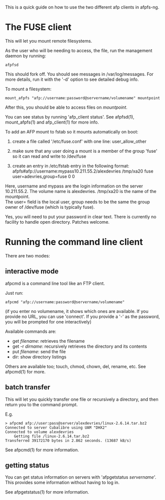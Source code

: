 This is a quick guide on how to use the two different afp clients
in afpfs-ng.

# The FUSE client

This will let you mount remote filesystems.

As the user who will be needing to access, the file, run the management daemon
by running:

    afpfsd

This should fork off.  You should see messages in /var/log/messages.  For more
details, run it with the '-d' option to see detailed debug info.

To mount a filesystem:

    mount_afpfs "afp://username:password@servername/volumename" mountpoint

After this, you should be able to access files on _mountpoint_.

You can see status by running 'afp_client status'.  See afpfsd(1),
mount_afpfs(1) and afp_client(1) for more info.

To add an AFP mount to fstab so it mounts automatically on boot:

1. create a file called '/etc/fuse.conf' with one line:
user_allow_other

2. make sure that any user doing a mount is a member of the group 'fuse' so it can read and write to /dev/fuse

3. create an entry in /etc/fstab entry in the following format:
afpfs#afp://username:mypass10.211.55.2/alexdevries /tmp/xa20 fuse user=adevries,group=fuse 0 0

Here, username and mypass are the login information on the server 10.211.55.2.
The volume name is alexdevries.  /tmp/xa20 is the name of the mountpoint.  
The user= field is the local user, group needs to be the same the group owner of /dev/fuse (which is typically fuse).

Yes, you will need to put your password in clear text.  There is currently no facility to handle open directory.
Patches welcome.

# Running the command line client

There are two modes:

## interactive mode

afpcmd is a command line tool like an FTP client.

Just run:

    afpcmd "afp://username:password@servername/volumename"

(if you enter no volumename, it shows which ones are available.  If you
provide no URL, you can use 'connect'. If you provide a '-' as the
password, you will be prompted for one interactively)

Available commands are:

- get _filename_: retrieves the filename
- get -r _dirname_: recursively retrieves the directory and its contents
- put _filename_: send the file
- dir: show directory listings

Others are available too; touch, chmod, chown, del, rename, etc.  See
afpcmd(1) for more.

## batch transfer

This will let you quickly transfer one file or recursively a directory,
and then return you to the command prompt.

E.g.

    > afpcmd afp://user:pass@server/alexdevries/linux-2.6.14.tar.bz2
    Connected to server Cubalibre using UAM "DHX2"
    Connected to volume alexdevries
        Getting file /linux-2.6.14.tar.bz2
    Transferred 39172170 bytes in 2.862 seconds. (13687 kB/s)

See afpcmd(1) for more information.

## getting status

You can get status information on servers with 'afpgetstatus _servername_'.  
This provides some information without having to log in.

See afpgetstatus(1) for more information.
